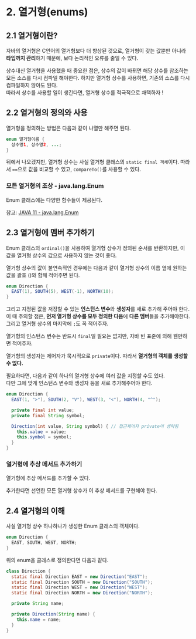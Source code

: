 # 2. 열거형(enums)

## 2.1 열거형이란?

자바의 열거형은 C언어의 열거형보다 더 향상된 것으로, 열거형이 갖는 값뿐만 아니라 **타입까지 관리**하기 때문에, 보다 논리적인 오류를 줄일 수 있다.

상수대신 열거형을 사용했을 때 중요한 점은, 상수의 값이 바뀌면 해당 상수를 참조하는 모든 소스를 다시 컴파일 해야한다. 하지만 열거형 상수를 사용하면, 기존의 소스를 다시 컴파일하지 않아도 된다.
</br>따라서 상수를 사용할 일이 생긴다면, 열거형 상수를 적극적으로 채택하자 !

## 2.2 열거형의 정의와 사용

열거형을 정의하는 방법은 다음과 같이 나열만 해주면 된다.

```java
enum 열거형이름 {
  상수명1, 상수명2, ...;
}
```

뒤에서 나오겠지만, 열거형 상수는 사실 열거형 클래스의 `static final 객체`이다. 따라서 `==`으로 값을 비교할 수 있고, `compareTo()`를 사용할 수 있다.

### 모든 열거형의 조상 - java.lang.Enum

Enum 클래스에는 다양한 함수들이 제공된다.

참고: [JAVA 11 - java.lang.Enum](https://docs.oracle.com/en/java/javase/11/docs/api/java.base/java/lang/Enum.html)

## 2.3 열거형에 멤버 추가하기

Enum 클래스의 `ordinal()`을 사용하여 열거형 상수가 정의된 순서를 반환하지만, 이 값을 열거형 상수의 값으로 사용하지 않는 것이 좋다.

열거형 상수의 값이 불연속적인 경우에는 다음과 같이 열거형 상수의 이름 옆에 원하는 값을 괄호 ()와 함께 적어주면 된다.

```java
enum Direction {
  EAST(1), SOUTH(5), WEST(-1), NORTH(10);
}
```

그리고 지정된 값을 저장할 수 있는 **인스턴스 변수**와 **생성자**를 새로 추가해 주어야 한다.
</br>이 때 주의할 점은, **먼저 열거형 상수를 모두 정의한 다음**에 **다른 멤버**들을 추가해야한다. 그리고 열거형 상수의 마지막에 `;`도 꼭 적어주자.

열거형의 인스턴스 변수는 반드시 `final`일 필요는 없지만, 자바 빈 표준에 의해 웬만하면 적어주자.

열거형의 생성자는 제어자가 묵시적으로 `private`이다. 따라서 **열거형의 객체를 생성할 수 없다.**

필요하다면, 다음과 같이 하나의 열거형 상수에 여러 값을 지정할 수도 있다.
</br>다만 그에 맞게 인스턴스 변수와 생성자 등을 새로 추가해주어야 한다.

```java
enum Direction {
  EAST(1, ">"), SOUTH(2, "V"), WEST(3, "<"), NORTH(4, "^");

  private final int value;
  private final String symbol;

  Direction(int value, String symbol) { // 접근제어자 private이 생략됨
    this.value = value;
    this.symbol = symbol;
  }
}
```

### 열거형에 추상 메서드 추가하기

열거형에 추상 메서드를 추가할 수 있다.

추가한다면 선언한 모든 열거형 상수가 이 추상 메서드를 구현해야 한다.

## 2.4 열거형의 이해

사실 열거형 상수 하나하나가 생성한 Enum 클래스의 객체이다.

```java
enum Direction {
  EAST, SOUTH, WEST, NORTH;
}
```

위의 enum을 클래스로 정의한다면 다음과 같다.

```java
class Direction {
  static final Direction EAST = new Direction("EAST");
  static final Direction SOUTH = new Direction("SOUTH");
  static final Direction WEST = new Direction("WEST");
  static final Direction NORTH = new Direction("NORTH");

  private String name;

  private Direction(String name) {
    this.name = name;
  }
}
```
